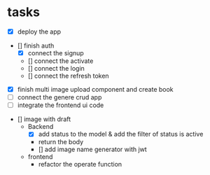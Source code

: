 
# tasks

- [x] deploy the app
- [] finish auth
  - [x] connect the signup
  - [] connect the activate
  - [] connect the login
  - [] connect the refresh token
- [x] finish multi image upload component and create book
- [ ] connect the genere crud app
- [ ] integrate the frontend ui code
- [] image with draft
  - Backend
    - [x] add status to the model & add the filter of status is active
    - return the body
    - [] add image name generator with jwt
  - frontend
    - refactor the operate function
